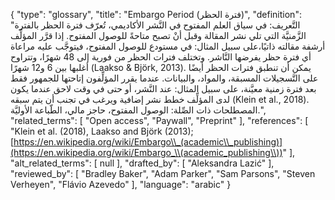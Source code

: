 {
    "type": "glossary",
    "title": "Embargo Period (فترة الحظر)",
    "definition": "التَّعريف: في سياق العلم المفتوح في النَّشر الأكاديمي، تُعرّف فترة الحظر بالفترة الزَّمنيَّة التي تلي نشر المقالة وقبل أنْ تصبح متاحةً للوصول المفتوح.  إذا قرَّر المؤلِّف أرشفة مقالته ذاتيًا،على سبيل المثال: في مستودع للوصول المفتوح، فيتوجَّب عليه مراعاة أي فترة حظر يفرضها النَّاشر.  وتختلف فترات الحظر من فورية إلى 48 شهرًا، وتتراوح أغلبها بين 6 و12 شهرًا (Laakso & Björk, 2013). يمكن أن تنطبق فترات الحظر أيضًا على التَّسجيلات المسبقة، والمواد، والبيانات.  عندما يقرر المؤلِّفون إتاحتها للجمهور فقط بعد فترة زمنية معيَّنة، على سبيل المثال: عند النَّشر، أو حتى في وقت لاحق عندما يكون لدى المؤلِّف خطط نشر إضافية ويرغب في تجنب أن يتم سبقه (Klein et al., 2018).  المصطلحات ذات الصِّلة: الوصول المفتوح، حاجز مالي، الطّباعة الأوليَّة.",
    "related_terms": [
        "Open access",
        "Paywall",
        "Preprint"
    ],
    "references": [
        "Klein et al. (2018), Laakso and Björk (2013); [https://en.wikipedia.org/wiki/Embargo\\_(academic\\_publishing)](https://en.wikipedia.org/wiki/Embargo_\\(academic_publishing\\))"
    ],
    "alt_related_terms": [
        null
    ],
    "drafted_by": [
        "Aleksandra Lazić"
    ],
    "reviewed_by": [
        "Bradley Baker",
        "Adam Parker",
        "Sam Parsons",
        "Steven Verheyen",
        "Flávio Azevedo"
    ],
    "language": "arabic"
}
